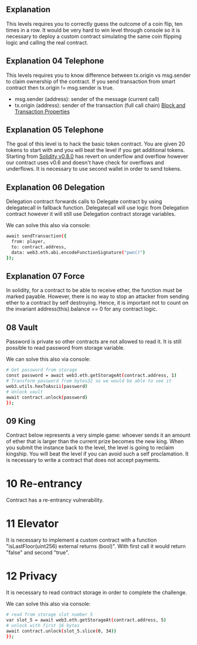 ## Explanation

This levels requires you to correctly guess the outcome of a coin flip, ten times in a row. It would be very hard to win level through console so it is necessary to deploy a custom contract simulating the same coin flipping logic and calling the real contract.

## Explanation 04 Telephone

This levels requires you to know difference between tx.origin vs msg.sender to claim ownership of the contract. If you send transaction from smart contract then tx.origin != msg.sender is true.
- msg.sender (address): sender of the message (current call)
- tx.origin (address): sender of the transaction (full call chain)
[Block and Transaction Properties](https://docs.soliditylang.org/en/develop/units-and-global-variables.html#block-and-transaction-properties)

## Explanation 05 Telephone

The goal of this level is to hack the basic token contract. You are given 20 tokens to start with and you will beat the level if you get additional tokens. Starting from [Solidity v0.8.0](https://docs.soliditylang.org/en/v0.8.10/080-breaking-changes.html#solidity-v0-8-0-breaking-changes) has revert on underflow and overflow however our contract uses v0.6 and doesn't have check for overflows and underflows. It is necessary to use second wallet in order to send tokens.

## Explanation 06 Delegation

Delegation contract forwards calls to Delegate contract by using delegatecall in fallback function. Delegatecall will use logic from Delegation contract however it will still use Delegation contract storage variables.

We can solve this also via console:
```bash
await sendTransaction({
  from: player,
  to: contract.address,
  data: web3.eth.abi.encodeFunctionSignature("pwn()")
});
```

## Explanation 07 Force

In solidity, for a contract to be able to receive ether, the function must be marked payable. However, there is no way to stop an attacker from sending ether to a contract by self destroying. Hence, it is important not to count on the invariant address(this).balance == 0 for any contract logic.

## 08 Vault

Password is private so other contracts are not allowed to read it. It is still possible to read password from storage variable.

We can solve this also via console:
```bash
# Get password from storage
const password = await web3.eth.getStorageAt(contract.address, 1)
# Transform password from bytes32 so we would be able to see it
web3.utils.hexToAscii(password)
# Unlock vault
await contract.unlock(password)
});
```

## 09 King

Contract below represents a very simple game: whoever sends it an amount of ether that is larger than the current prize becomes the new king. When you submit the instance back to the level, the level is going to reclaim kingship. You will beat the level if you can avoid such a self proclamation. It is necessary to write a contract that does not accept payments.

# 10 Re-entrancy

Contract has a re-entrancy vulnerability.

# 11 Elevator

It is necessary to implement a custom contract with a function "isLastFloor(uint256) external returns (bool)". With first call it would return "false" and second "true".

# 12 Privacy

It is necessary to read contract storage in order to complete the challenge.

We can solve this also via console:
```bash
# read from storage slot number 5
var slot_5 = await web3.eth.getStorageAt(contract.address, 5)
# unlock with first 16 bytes
await contract.unlock(slot_5.slice(0, 34))
});
```